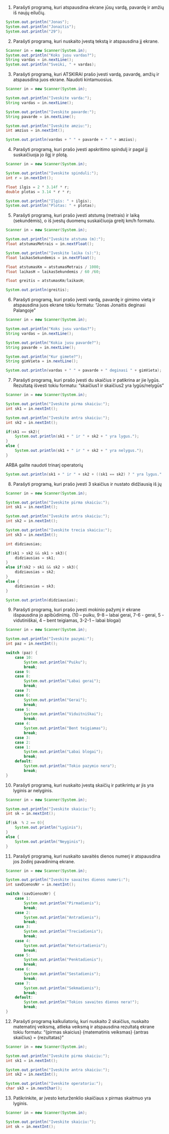 1. Parašyti programą, kuri atspausdina ekrane jūsų vardą, pavardę ir amžių iš naujų eilučių.

```java
System.out.println("Jonas");
System.out.println("Jonaitis");
System.out.println("29");
```

2. Parašyti programą, kuri nuskaito įvestą tekstą ir atspausdina jį ekrane. 

```java
Scanner in = new Scanner(System.in);
System.out.println("Koks jusu vardas?");
String vardas = in.nextLine();
System.out.println("Sveiki, " + vardas);
```

3. Parašyti programą, kuri ATSKIRAI prašo įvesti vardą, pavardę, amžių ir atspausdina juos ekrane. Naudoti kintamuosius.

```java
Scanner in = new Scanner(System.in);

System.out.println("Iveskite varda:");
String vardas = in.nextLine();

System.out.println("Iveskite pavarde:");
String pavarde = in.nextLine();

System.out.println("Iveskite amziu:");
int amzius = in.nextInt();

System.out.println(vardas + " " + pavarde + " " + amzius);
```

4. Parašyti programą, kuri prašo įvesti apskritimo spindulį ir pagal jį suskaičiuoja jo ilgį ir plotą.

```java
Scanner in = new Scanner(System.in);

System.out.println("Iveskite spinduli:");
int r = in.nextInt();

float ilgis = 2 * 3.14f * r;
double plotas = 3.14 * r * r;

System.out.println("Ilgis: " + ilgis);
System.out.println("Plotas: " + plotas);
```

5. Parašyti programą, kuri prašo įvesti atstumą (metrais) ir laiką (sekundėmis), o iš įvestų duomenų suskaičiuoja greitį km/h formatu.

```java
Scanner in = new Scanner(System.in);

System.out.println("Iveskite atstuma (m):");
float atstumasMetrais = in.nextFloat();

System.out.println("Iveskite laika (s):");
float laikasSekundemis = in.nextFloat();

float atstumasKm = atstumasMetrais / 1000;
float laikasH = laikasSekundemis / 60 /60;

float greitis = atstumasKm/laikasH;

System.out.println(greitis);
```

6. Parašyti programą, kuri prašo įvesti vardą, pavardę ir gimimo vietą ir atspausdina juos ekrane tokiu formatu:
“Jonas Jonaitis deginasi Palangoje” 

```java
Scanner in = new Scanner(System.in);

System.out.println("Koks jusu vardas?");
String vardas = in.nextLine();

System.out.println("Kokia jusu pavarde?");
String pavarde = in.nextLine();

System.out.println("Kur gimete?");
String gimVieta = in.nextLine();

System.out.println(vardas + " " + pavarde + " deginasi " + gimVieta);
```

7. Parašyti programą, kuri prašo įvesti du skaičius ir patikrina ar jie lygūs. Rezultatą išvesti tokiu formatu: 
“skaičius1 ir skaičius2 yra lygūs/nelygūs”

```java
Scanner in = new Scanner(System.in);

System.out.println("Iveskite pirma skaiciu:");
int sk1 = in.nextInt();

System.out.println("Iveskite antra skaiciu:");
int sk2 = in.nextInt();

if(sk1 == sk2){
    System.out.println(sk1 + " ir " + sk2 + " yra lygus.");
}
else {
    System.out.println(sk1 + " ir " + sk2 + " yra nelygus.");
}
```
ARBA galite naudoti trinarį operatorių
```java
System.out.println(sk1 + " ir " + sk2 + ((sk1 == sk2) ? " yra lygus." : " yra nelygus."));
```

8. Parašyti programą, kuri prašo įvesti 3 skaičius ir nustato didžiausią iš jų

```java
Scanner in = new Scanner(System.in);

System.out.println("Iveskite pirma skaiciu:");
int sk1 = in.nextInt();

System.out.println("Iveskite antra skaiciu:");
int sk2 = in.nextInt();

System.out.println("Iveskite trecia skaiciu:");
int sk3 = in.nextInt();

int didziausias;

if(sk1 > sk2 && sk1 > sk3){
    didziausias = sk1;
}
else if(sk2 > sk1 && sk2 > sk3){
    didziausias = sk2;
}
else {
    didziausias = sk3;
}

System.out.println(didziausias);
```

9. Parašyti programą, kuri prašo įvesti mokinio pažymį ir ekrane išspausdina jo apibūdinimą. (10 – puiku, 9-8 – labai gerai, 7-6 - gerai, 5 - vidutiniškai, 4 – bent teigiamas, 3-2-1 – labai blogai)

```java
Scanner in = new Scanner(System.in);

System.out.println("Iveskite pazymi:");
int paz = in.nextInt();

switch (paz) {
    case 10:
        System.out.println("Puiku");
        break;
    case 9:
    case 8:
        System.out.println("Labai gerai");
        break;
    case 7:
    case 6:
        System.out.println("Gerai");
        break;
    case 5:
        System.out.println("Viduitniškai");
        break;
    case 4:
        System.out.println("Bent teigiamas");
        break;
    case 3:
    case 2:
    case 1:
        System.out.println("Labai blogai");
        break;
    default:
        System.out.println("Tokio pazymio nera");
        break;
}
```

10. Parašyti programą, kuri nuskaito įvestą skaičių ir patikrintų ar jis yra lyginis ar nelyginis.

```java
Scanner in = new Scanner(System.in);

System.out.println("Iveskite skaiciu:");
int sk = in.nextInt();

if(sk  % 2 == 0){
    System.out.println("Lyginis");
} 
else {
    System.out.println("Neyginis");
}
```

11. Parašyti programą, kuri nuskaito savaitės dienos numerį ir atspausdina jos žodinį pavadinimą ekrane.

```java
Scanner in = new Scanner(System.in);

System.out.println("Iveskite savaites dienos numeri:");
int savDienosNr = in.nextInt();

switch (savDienosNr) {
    case 1:
        System.out.println("Pirmadienis");
        break;
    case 2:
        System.out.println("Antradienis");
        break;
    case 3:
        System.out.println("Treciadienis");
        break;
    case 4:
        System.out.println("Ketvirtadienis");
        break;
    case 5:
        System.out.println("Penktadienis");
        break;
    case 6:
        System.out.println("Sestadienis");
        break;
    case 7:
        System.out.println("Sekmadienis");
        break;
    default:
        System.out.println("Tokios savaites dienos nera!");
        break;
}
```

12. Parašyti programą kalkuliatorių, kuri nuskaito 2 skaičius, nuskaito matematinį veiksmą, atlieka veiksmą ir atspausdina rezultatą ekrane tokiu formatu:
“{pirmas skaicius} {matematinis veiksmas} {antras skaičius} = {rezultatas}”

```java
Scanner in = new Scanner(System.in);

System.out.println("Iveskite pirma skaiciu:");
int sk1 = in.nextInt();

System.out.println("Iveskite antra skaiciu:");
int sk2 = in.nextInt();

System.out.println("Iveskite operatoriu:");
char sk3 = in.nextChar();


```

13. Patikrinkite, ar įvesto keturženklio skaičiaus x pirmas skaitmuo yra lyginis.

```java
Scanner in = new Scanner(System.in);

System.out.println("Iveskite skaiciu:");
int sk = in.nextInt();


```
